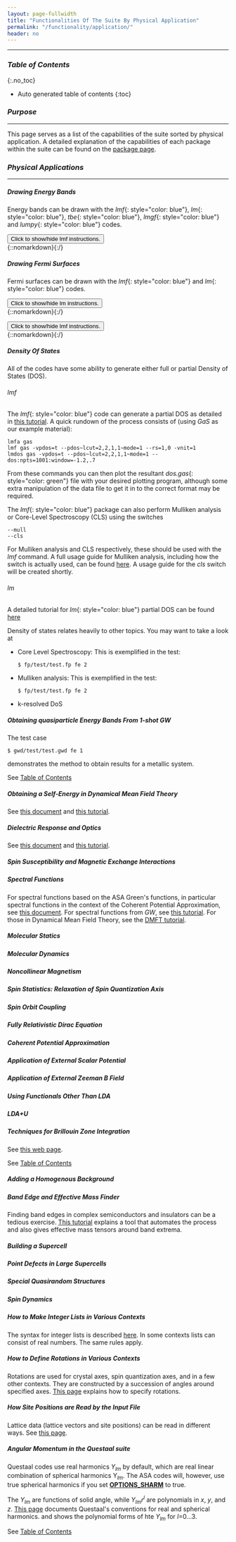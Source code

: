```yaml
---
layout: page-fullwidth
title: "Functionalities Of The Suite By Physical Application"
permalink: "/functionality/application/"
header: no
---
```


____________________________________________________________

### _Table of Contents_
{:.no_toc}
*  Auto generated table of contents
{:toc}  

### _Purpose_
_____________________________________________________________
This page serves as a list of the capabilities of the suite sorted by physical application. A detailed explanation of the capabilities of each package within the suite can be found on the [package page](/docs/package_overview/).

### _Physical Applications_
_____________________________________________________________

##### _Drawing Energy Bands_
Energy bands can be drawn with the _lmf_{: style="color: blue"}, _lm_{: style="color: blue"}, _tbe_{: style="color: blue"}, _lmgf_{: style="color: blue"} and _lumpy_{: style="color: blue"} codes.   

<div onclick="elm = document.getElementById('lmf_energybands'); if(elm.style.display == 'none') elm.style.display = 'block'; else elm.style.display = 'none';"><button type="button" class="button tiny radius">Click to show/hide lmf instructions.</button></div>
{::nomarkdown}<div style="display:none;margin:0px 25px 0px 25px;"id="lmf_energybands">{:/}
	
The _lmf_{: style="color: blue"} code can generate energy bands as shown in the test

    $ fp/test/test.fp co

And an accompanying tutorial can be found [here](http://titus.phy.qub.ac.uk/packages/LMTO/v7.11/doc/generating-energy-bands.html) [Please note, this is an old-style tutorial and will not be supported in future. It will eventually be ported over but for now this is the main source.]

{::nomarkdown}</div>{:/}

##### _Drawing Fermi Surfaces_
Fermi surfaces can be drawn with the _lmf_{: style="color: blue"} and _lm_{: style="color: blue"} codes.

<div onclick="elm = document.getElementById('lm_fermisurfaces'); if(elm.style.display == 'none') elm.style.display = 'block'; else elm.style.display = 'none';"><button type="button" class="button tiny radius">Click to show/hide lm instructions.</button></div>
{::nomarkdown}<div style="display:none;margin:0px 25px 0px 25px;"id="lm_fermisurfaces">{:/}
	
The _lm_{: style="color: blue"} code can generate energy bands as shown in [this](http://titus.phy.qub.ac.uk/packages/LMTO/v7.11/doc/FStutorial.html) tutorial. [Please note, this is an old-style tutorial and will not be supported in future. It will eventually be ported over but for now this is the main source.]

{::nomarkdown}</div>{:/}

<div onclick="elm = document.getElementById('lmf_fermisurfaces'); if(elm.style.display == 'none') elm.style.display = 'block'; else elm.style.display = 'none';"><button type="button" class="button tiny radius">Click to show/hide lmf instructions.</button></div>
{::nomarkdown}<div style="display:none;margin:0px 25px 0px 25px;"id="lmf_fermisurfaces">{:/}

A tutorial detailing the steps to drawing a Fermi surface with the _lmf_{: style="color: blue"} codes can be found [here](/tutorial/lmf/fermisurface/). A quick rundown of the commands needed is shown here:

~~~
find or create a ctrl.fe file
$ lmfa fe
$ lmf fe --iactiv --band~con~fn=fs
$ mc -r:open bnds.fe -shft=0 -w b2 -r:open bnds.fe -shft=0 -w b3 -r:open bnds.fe -shft=0 -w b4 -r:open bnds.fe -shft=0 -w b5
$ fplot -f plot.fs0
~~~

{::nomarkdown}</div>{:/}

##### _Density Of States_
All of the codes have some ability to generate either full or partial Density of States (DOS).

###### _lmf_
The _lmf_{: style="color: blue"} code can generate a partial DOS as detailed in [this tutorial](https://lordcephei.github.io/tutorial/lmf/lmf_pdos/). A quick rundown of the process consists of (using _GaS_ as our example material):

    lmfa gas
	lmf gas -vpdos=t --pdos~lcut=2,2,1,1~mode=1 --rs=1,0 -vnit=1
	lmdos gas -vpdos=t --pdos~lcut=2,2,1,1~mode=1 --dos:npts=1001:window=-1.2,.7

From these commands you can then plot the resultant _dos.gas_{: style="color: green"} file with your desired plotting program, although some extra manipulation of the data file to get it in to the correct format may be required.

The _lmf_{: style="color: blue"} package can also perform Mulliken analysis or Core-Level Spectroscopy (CLS) using the switches

    --mull
	--cls

For Mulliken analysis and CLS respectively, these should be used with the _lmf_ command. A full usage guide for Mulliken analysis, including how the switch is actually used, can be found [here](https://lordcephei.github.io/tutorial/lmf/lmf_mulliken/). A usage guide for the _cls_ switch will be created shortly.

###### _lm_
A detailed tutorial for _lm_{: style="color: blue"} partial DOS can be found [here](/tutorial/asa/lm_pbte_tutorial/)

Density of states relates heavily to other topics. You may want to take a look at

*   Core Level Spectroscopy:
    This is exemplified in the test:
	
	    $ fp/test/test.fp fe 2

*   Mulliken analysis:
    This is exemplified in the test:
	
	    $ fp/test/test.fp fe 2
	
*   k-resolved DoS

##### _Obtaining quasiparticle Energy Bands From 1-shot GW_
The test case

    $ gwd/test/test.gwd fe 1

demonstrates the method to obtain results for a metallic system.

See [Table of Contents](/functionality/application/#table-of-contents)

##### _Obtaining a Self-Energy in Dynamical Mean Field Theory_

See [this document](/docs/code/dmftoverview/) and [this tutorial](/tutorial/qsgw_dmft/dmft0/).

##### _Dielectric Response and Optics_

See [this document](/docs/properties/optics/) and [this tutorial](/tutorial/application/optics/).

##### _Spin Susceptibility and Magnetic Exchange Interactions_

##### _Spectral Functions_

For spectral functions based on the ASA Green's functions, in
particular spectral functions in the context of the Coherent Potential
Approximation, see [this document](/docs/code/spectral-functions/).  For spectral
functions from _GW_, see
[this tutorial](/tutorial/gw/gw_self_energy/).  For those in Dynamical
Mean Field Theory, see the
[DMFT tutorial](/tutorial/qsgw_dmft/dmft0/).

##### _Molecular Statics_

##### _Molecular Dynamics_

##### _Noncollinear Magnetism_

##### _Spin Statistics: Relaxation of Spin Quantization Axis_

##### _Spin Orbit Coupling_

##### _Fully Relativistic Dirac Equation_

##### _Coherent Potential Approximation_

##### _Application of External Scalar Potential_

##### _Application of External Zeeman B Field_

##### _Using Functionals Other Than LDA_

##### _LDA+U_

##### _Techniques for Brillouin Zone Integration_

See [this web page](/docs/numerics/bzintegration/).

See [Table of Contents](/functionality/application/#table-of-contents)

##### _Adding a Homogenous Background_

##### _Band Edge and Effective Mass Finder_

Finding band edges in complex semiconductors and insulators can be a tedious exercise.
[This tutorial](/tutorial/lmf/lmf_bandedge/) explains a tool that automates the process
and also gives effective mass tensors around band extrema.

##### _Building a Supercell_

##### _Point Defects in Large Supercells_

##### _Special Quasirandom Structures_

##### _Spin Dynamics_

##### _How to Make Integer Lists in Various Contexts_

The syntax for integer lists is described [here](/docs/input/integerlists/).
In some contexts lists can consist of real numbers.  The same rules apply.

##### _How to Define Rotations in Various Contexts_

Rotations are used for crystal axes, spin quantization axes, and in 
a few other contexts.  They are constructed by a succession of angles
around specified axes.  [This page](/docs/input/rotations/) explains
how to specify rotations.

##### _How Site Positions are Read by the Input File_

Lattice data (lattice vectors and site positions) can be read in different
ways.  See [this page](/docs/input/sitefile/).

##### _Angular Momentum in the Questaal suite_

Questaal codes use real harmonics <i>Y<sub>lm</sub></i> by default,
which are real linear combination of spherical harmonics Y<i><sub>lm</sub></i>.
The ASA codes will, however, use true spherical harmonics
if you set [**OPTIONS_SHARM**](/docs/input/inputfile/#options) to true.

The <i>Y<sub>lm</sub></i> are functions of solid angle, while
<i>Y<sub>lm</sub>r<sup>l</sup></i> are polynomials in _x_, _y_, and
_z_.  [This page](/docs/numerics/spherical_harmonics/) 
documents Questaal's conventions for real and spherical harmonics.
and shows the polynomial forms of hte <i>Y<sub>lm</sub></i> 
for _l_=0&hellip;3.

See [Table of Contents](/functionality/application/#table-of-contents)
